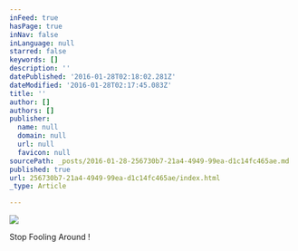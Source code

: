 ```yaml
---
inFeed: true
hasPage: true
inNav: false
inLanguage: null
starred: false
keywords: []
description: ''
datePublished: '2016-01-28T02:18:02.281Z'
dateModified: '2016-01-28T02:17:45.083Z'
title: ''
author: []
authors: []
publisher:
  name: null
  domain: null
  url: null
  favicon: null
sourcePath: _posts/2016-01-28-256730b7-21a4-4949-99ea-d1c14fc465ae.md
published: true
url: 256730b7-21a4-4949-99ea-d1c14fc465ae/index.html
_type: Article

---
```

![](https://the-grid-user-content.s3-us-west-2.amazonaws.com/ec568af8-c188-41ed-aec8-a458f25542fd.jpg)

Stop Fooling Around !